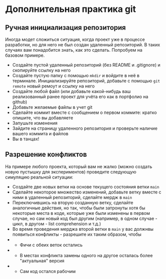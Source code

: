 # Дополнительная практика git

## Ручная инициализация репозитория

Иногда модет сложиться ситуация, когда проект уже в процессе разработки, но для него не был создан удаленный репозиторий. В таких случаях вам понадобится знать, как это сделать. Попробуем на базовом примере.

* Создайте пустой удаленный репозиторий (без README и .gitignore) и скопируйте ссылку на него
* Создайте пустую папку с помощью `mkdir` и войдите в неё в терминале. Инициализируйте репозиторий, добавьте с помощью `git remote` новый ремоут и ссылку на него
* Создайте любой файл (или добавьте какой-нибудь ваш реализованный ранее проект для учёта его как в портфолио на github)
* Добавьте желаемые файлы в учет git
* Сделайте коммит вместе с сообщением о первом коммите: кратко опишите, что вы добавляете
* Запушьте изменения
* Зайдите на страницу удаленного репозитория и проверьте наличие вашего коммита и файлов
* Вы в танцах!

## Разрешение конфликтов

На примере любого проекта, который вам не жалко (можно создать новую пустышку для экспериментов) проведите следующую симуляцию реальной ситуации:

* Создайте две новых ветки на основе текущего состояния ветки `main`
* Сделайте некоторое множество изменений, добавьте ветку вместе с ними в удаленный репозиторий, сделайте мердж в `main`
* Переключившись на вторую созданную ветку, сделайте аналогичные действия, но так, чтобы были затронуты хотя бы некоторые места в коде, которые уже были изменены в первом случае, но сам новый код был другим (например, в одном случае - цикл, в другом - list comprehension и т.д.)
* Во время проведения мерджа второй ветки в `main` у вас должнвы появиться конфликты - разрешите их таким образом, чтобы
* * Фичи с обеих веток остались
* * В местах конфликта замены одного на другое осталась более "актуальная" версия
* * Сам код остался рабочим
